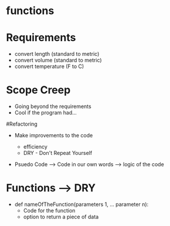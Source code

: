 # functions

# Requirements
- convert length (standard to metric)
- convert volume (standard to metric)
- convert temperature (F to C)

# Scope Creep

- Going beyond the requirements
- Cool if the program had...

#Refactoring

- Make improvements to the code
    - efficiency
    - DRY - Don't Repeat Yourself

- Psuedo Code --> Code in our own words --> logic of the code

# Functions --> DRY
- def nameOfTheFunction(parameters 1, ... parameter n):
    - Code for the function
    - option to return a piece of data